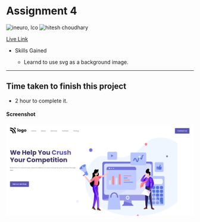 # Assignment 4

![ineuro, lco](https://img.shields.io/badge/iNeuron-LCO-green)
![hitesh choudhary](https://img.shields.io/badge/Hitesh--Choudhary-Full--stack--JS--bootcamp-red)

[Live Link](https://lovely-alfajores-949415.netlify.app/)

- Skills Gained

  - Learnd to use svg as a background image.

---

## Time taken to finish this project

- 2 hour to complete it.

#### Screenshot

![SCREENSHOT](./screenshot/screenshot.PNG)
